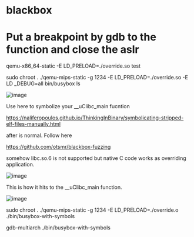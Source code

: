 # blackbox

# Put a breakpoint by gdb to the function and close the aslr

qemu-x86_64-static -E LD_PRELOAD=./override.so test

sudo chroot . ./qemu-mips-static -g 1234 -E LD_PRELOAD=./override.so -E LD
_DEBUG=all bin/busybox ls

![image](https://github.com/user-attachments/assets/cf64eff2-e703-4db4-af11-bf0214f14b9f)


Use here to symbolize your __uClibc_main fucntion

https://naliferopoulos.github.io/ThinkingInBinary/symbolicating-stripped-elf-files-manually.html

after is normal. Follow here

https://github.com/otsmr/blackbox-fuzzing

somehow libc.so.6 is not supported but native C code works as overriding application.

![image](https://github.com/user-attachments/assets/e70a83ed-fa46-40ff-8171-be5655042e91)

This is how it hits to the __uClibc_main function.

![image](https://github.com/user-attachments/assets/1addf38c-52ed-4096-a0b4-ad4fb584207d)


sudo chroot . ./qemu-mips-static -g 1234 -E LD_PRELOAD=./override.o ./bin/busybox-with-symbols

gdb-multiarch ./bin/busybox-with-symbols
